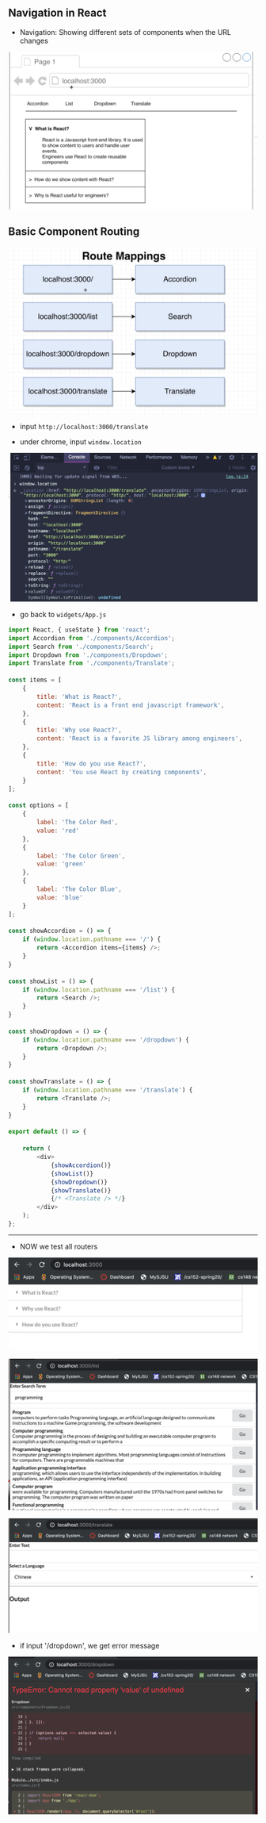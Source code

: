 ## Navigation in React

- Navigation: Showing different sets of components when the URL changes

![](img/2020-08-14-23-14-28.png)


## Basic Component Routing

![](img/2020-08-14-23-15-19.png)


- input `http://localhost:3000/translate`

- under chrome, input `window.location`

![](img/2020-08-14-23-28-53.png)



- go back to `widgets/App.js`


```js
import React, { useState } from 'react';
import Accordion from './components/Accordion';
import Search from './components/Search';
import Dropdown from './components/Dropdown';
import Translate from './components/Translate';

const items = [
    {
        title: 'What is React?',
        content: 'React is a front end javascript framework',
    },
    {
        title: 'Why use React?',
        content: 'React is a favorite JS library among engineers',
    },
    {
        title: 'How do you use React?',
        content: 'You use React by creating components',
    }
];

const options = [
    {
        label: 'The Color Red',
        value: 'red'
    },
    {
        label: 'The Color Green',
        value: 'green'
    },
    {
        label: 'The Color Blue',
        value: 'blue'
    }
];

const showAccordion = () => {
    if (window.location.pathname === '/') {
        return <Accordion items={items} />;
    }
}

const showList = () => {
    if (window.location.pathname === '/list') {
        return <Search />;
    }
}

const showDropdown = () => {
    if (window.location.pathname === '/dropdown') {
        return <Dropdown />;
    }
}

const showTranslate = () => {
    if (window.location.pathname === '/translate') {
        return <Translate />;
    }
}

export default () => {

    return (
        <div>
            {showAccordion()}
            {showList()}
            {showDropdown()}
            {showTranslate()}
            {/* <Translate /> */}
        </div>
    );
};
```

---

- NOW we test all routers

![](img/2020-08-15-01-29-32.png)

![](img/2020-08-15-01-30-18.png)

![](img/2020-08-15-01-30-34.png)

- if input '/dropdown', we get error message

![](img/2020-08-15-01-32-31.png)






















